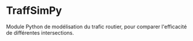 # TraffSimPy

Module Python de modélisation du trafic routier, pour comparer l'efficacité de différentes intersections.
